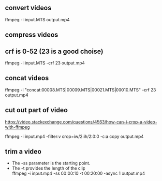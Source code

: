 ## convert videos
ffmpeg -i input.MTS output.mp4

## compress videos
## crf is 0-52 (23 is a good choise)
ffmpeg -i input.MTS -crf 23 output.mp4

## concat videos
ffmpeg -i "concat:00008.MTS|00009.MTS|00021.MTS|00010.MTS" -crf 23  output.mp4

## cut out part of video
https://video.stackexchange.com/questions/4563/how-can-i-crop-a-video-with-ffmpeg

ffmpeg -i input.mp4 -filter:v crop=iw/2:ih/2:0:0 -c:a copy output.mp4


## trim a video
- The -ss parameter is the starting point.
- The -t provides the length of the clip  
ffmpeg -i input.mp4 -ss 00:00:10 -t 00:20:00 -async 1 output.mp4
